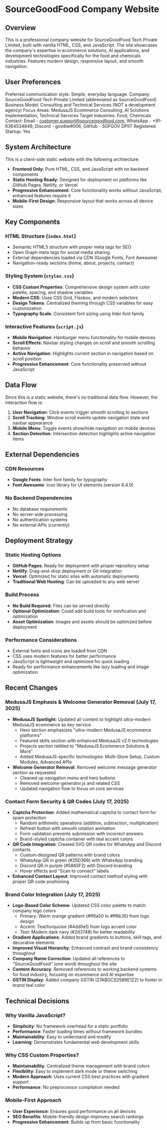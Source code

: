 # SourceGoodFood Company Website

## Overview

This is a professional company website for SourceGoodFood Tech Private Limited, built with vanilla HTML, CSS, and JavaScript. The site showcases the company's expertise in ecommerce solutions, AI applications, and development technologies specifically for the food and chemicals industries. Features modern design, responsive layout, and smooth navigation.

## User Preferences

Preferred communication style: Simple, everyday language.
Company: SourceGoodFood Tech Private Limited (abbreviated as SourceGoodFood)
Business Model: Consulting and Technical Services (NOT a development agency)
Focus Areas: MedusaJS Ecommerce Consulting, AI Solutions Implementation, Technical Services
Target Industries: Food, Chemicals
Contact: Email - customer.support@sourcegoodfood.com, WhatsApp - +91-6364534849, Discord - govdiw#006, GitHub - SGFGOV
DPIIT Registered Startup: Yes

## System Architecture

This is a client-side static website with the following architecture:

- **Frontend Only**: Pure HTML, CSS, and JavaScript with no backend components
- **Static Hosting Ready**: Designed for deployment on platforms like GitHub Pages, Netlify, or Vercel
- **Progressive Enhancement**: Core functionality works without JavaScript, enhanced features require it
- **Mobile-First Design**: Responsive layout that works across all device sizes

## Key Components

### HTML Structure (`index.html`)
- Semantic HTML5 structure with proper meta tags for SEO
- Open Graph meta tags for social media sharing
- External dependencies loaded via CDN (Google Fonts, Font Awesome)
- Navigation-ready sections (home, about, projects, contact)

### Styling System (`styles.css`)
- **CSS Custom Properties**: Comprehensive design system with color palette, spacing, and shadow variables
- **Modern CSS**: Uses CSS Grid, Flexbox, and modern selectors
- **Design Tokens**: Centralized theming through CSS variables for easy customization
- **Typography Scale**: Consistent font sizing using Inter font family

### Interactive Features (`script.js`)
- **Mobile Navigation**: Hamburger menu functionality for mobile devices
- **Scroll Effects**: Navbar styling changes on scroll and smooth scrolling behavior
- **Active Navigation**: Highlights current section in navigation based on scroll position
- **Progressive Enhancement**: Core functionality preserved without JavaScript

## Data Flow

Since this is a static website, there's no traditional data flow. However, the interaction flow is:

1. **User Navigation**: Click events trigger smooth scrolling to sections
2. **Scroll Tracking**: Window scroll events update navigation state and navbar appearance
3. **Mobile Menu**: Toggle events show/hide navigation on mobile devices
4. **Section Detection**: Intersection detection highlights active navigation items

## External Dependencies

### CDN Resources
- **Google Fonts**: Inter font family for typography
- **Font Awesome**: Icon library for UI elements (version 6.4.0)

### No Backend Dependencies
- No database requirements
- No server-side processing
- No authentication systems
- No external APIs (currently)

## Deployment Strategy

### Static Hosting Options
- **GitHub Pages**: Ready for deployment with proper repository setup
- **Netlify**: Drag-and-drop deployment or Git integration
- **Vercel**: Optimized for static sites with automatic deployments
- **Traditional Web Hosting**: Can be uploaded to any web server

### Build Process
- **No Build Required**: Files can be served directly
- **Optional Optimization**: Could add build tools for minification and optimization
- **Asset Optimization**: Images and assets should be optimized before deployment

### Performance Considerations
- External fonts and icons are loaded from CDN
- CSS uses modern features for better performance
- JavaScript is lightweight and optimized for quick loading
- Ready for performance enhancements like lazy loading and image optimization

## Recent Changes

### MedusaJS Emphasis & Welcome Generator Removal (July 17, 2025)
- **MedusaJS Spotlight**: Updated all content to highlight ultra-modern MedusaJS ecommerce as key service
  - Hero section emphasizes "ultra-modern MedusaJS ecommerce platforms"
  - Featured skills section with enhanced MedusaJS v2.0 technologies
  - Projects section retitled to "MedusaJS Ecommerce Solutions & More"
  - Added MedusaJS-specific technologies: Multi-Store Setup, Custom Modules, Advanced APIs
- **Welcome Generator Removal**: Removed welcome message generator section as requested
  - Cleaned up navigation menu and hero buttons
  - Removed welcome-generator.js and related CSS
  - Updated navigation flow to focus on core services

### Contact Form Security & QR Codes (July 17, 2025)
- **Captcha Protection**: Added mathematical captcha to contact form for spam protection
  - Random arithmetic operations (addition, subtraction, multiplication)
  - Refresh button with smooth rotation animation
  - Form validation prevents submission with incorrect answers
  - Brand-styled captcha container with teal accent colors
- **QR Code Integration**: Created SVG QR codes for WhatsApp and Discord contacts
  - Custom-designed QR patterns with brand colors
  - WhatsApp QR in green (#25D366) with WhatsApp branding
  - Discord QR in purple (#5865F2) with Discord branding
  - Hover effects and "Scan to connect" labels
- **Enhanced Contact Layout**: Improved contact method styling with proper QR code positioning

### Brand Color Integration (July 17, 2025)
- **Logo-Based Color Scheme**: Updated CSS color palette to match company logo colors
  - Primary: Warm orange gradient (#ff8a50 to #ff6b35) from logo design
  - Accent: Teal/turquoise (#4dd0e1) from logo accent color
  - Text: Modern dark navy (#2d3748) for better readability
- **Gradient Applications**: Added brand gradients to buttons, skill tags, and decorative elements
- **Improved Visual Hierarchy**: Enhanced contrast and brand consistency throughout
- **Company Name Correction**: Updated all references to "SourceGoodFood" (one word) throughout the site
- **Content Accuracy**: Removed references to working backend systems for food industry, focusing on ecommerce and AI expertise
- **GSTIN Display**: Added company GSTIN (27ABGCS2589E1Z2) to footer in brand teal color

## Technical Decisions

### Why Vanilla JavaScript?
- **Simplicity**: No framework overhead for a static portfolio
- **Performance**: Faster loading times without framework bundles
- **Maintainability**: Easy to understand and modify
- **Learning**: Demonstrates fundamental web development skills

### Why CSS Custom Properties?
- **Maintainability**: Centralized theme management with brand colors
- **Flexibility**: Easy to implement dark mode or theme switching
- **Modern Approach**: Uses current CSS best practices with gradient support
- **Performance**: No preprocessor compilation needed

### Mobile-First Approach
- **User Experience**: Ensures good performance on all devices
- **SEO Benefits**: Mobile-friendly design improves search rankings
- **Progressive Enhancement**: Builds up from basic functionality